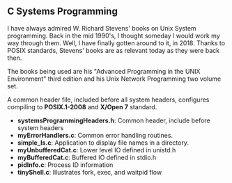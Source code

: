 ## C Systems Programming
I have always admired W. Richard Stevens' books on Unix System
programming.  Back in the mid 1990's, I thought someday I would
work my way through them.  Well, I have finally gotten around to
it, in 2018.  Thanks to POSIX standards, Stevens' books are as
relevant today as they were back then.

The books being used are his
"Advanced Programming in the UNIX Environment" third edition and his
Unix Network Programming two volume set.

A common header file, included before all system headers, configures
compiling to __POSIX.1-2008__ and __X/Open 7__ standard.

* __systemsProgrammingHeaders.h__: Common header, include before system headers
* __myErrorHandlers.c__: Common error handling routines.
* __simple_ls.c__: Application to display file names in a directory.
* __myUnbufferedCat.c__: Lower level IO defined in unistd.h
* __myBufferedCat.c__: Buffered IO defined in stdio.h
* __pidInfo.c__: Process ID information
* __tinyShell.c__: Illustrates fork, exec, and waitpid flow

